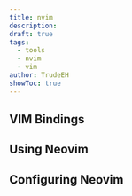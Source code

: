 ```yaml
---
title: nvim
description: 
draft: true
tags:
  - tools
  - nvim
  - vim
author: TrudeEH
showToc: true
---
```


## VIM Bindings


## Using Neovim

## Configuring Neovim

